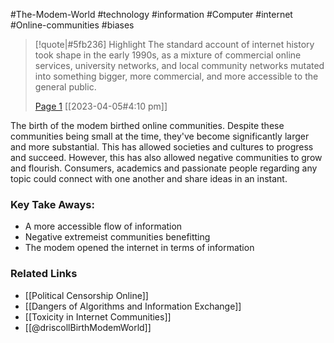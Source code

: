 #The-Modem-World #technology #information #Computer #internet #Online-communities #biases 

> [!quote|#5fb236] Highlight
> The standard account of internet history took shape in the early 1990s, as a mixture of commercial online services, university networks, and local community networks mutated into something bigger, more commercial, and more accessible to the general public.
>
> [Page 1](zotero://open-pdf/library/items/BM5A86LQ?page=1) [[2023-04-05#4:10 pm]]

The birth of the modem birthed online communities. Despite these communities being small at the time, they've become significantly larger and more substantial. This has allowed societies and cultures to progress and succeed. However, this has also allowed negative communities to grow and flourish. Consumers, academics and passionate people regarding any topic could connect with one another and share ideas in an instant. 

### Key Take Aways:
* A more accessible flow of information
* Negative extremeist communities benefitting 
* The modem opened the internet in terms of information

### Related Links
* [[Political Censorship Online]]
* [[Dangers of Algorithms and Information Exchange]]
* [[Toxicity in Internet Communities]]
* [[@driscollBirthModemWorld]]